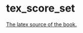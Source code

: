 # tex_score_set
[The latex source of the book.][ss]

[ss]:   https://github.com/shuhenglee/score_set
